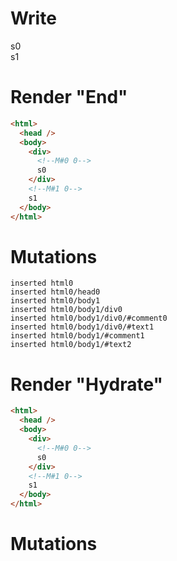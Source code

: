 # Write
  <div><!M#0 0>s0</div><!M#1 0>s1


# Render "End"
```html
<html>
  <head />
  <body>
    <div>
      <!--M#0 0-->
      s0
    </div>
    <!--M#1 0-->
    s1
  </body>
</html>
```

# Mutations
```
inserted html0
inserted html0/head0
inserted html0/body1
inserted html0/body1/div0
inserted html0/body1/div0/#comment0
inserted html0/body1/div0/#text1
inserted html0/body1/#comment1
inserted html0/body1/#text2
```


# Render "Hydrate"
```html
<html>
  <head />
  <body>
    <div>
      <!--M#0 0-->
      s0
    </div>
    <!--M#1 0-->
    s1
  </body>
</html>
```

# Mutations
```

```